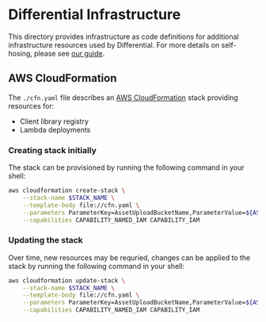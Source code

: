 # Differential Infrastructure

This directory provides infrastructure as code definitions for additional infrastructure resources used by Differential.
For more details on self-hosing, please see [our guide](https://docs.differential.dev/advanced/self-hosting).

## AWS CloudFormation

The `./cfn.yaml` file describes an [AWS CloudFormation](https://aws.amazon.com/cloudformation/) stack providing resources for:

- Client library registry
- Lambda deployments

### Creating stack initially

The stack can be provisioned by running the following command in your shell:

```sh
aws cloudformation create-stack \
    --stack-name $STACK_NAME \
    --template-body file://cfn.yaml \
    --parameters ParameterKey=AssetUploadBucketName,ParameterValue=${ASSET_BUCKET_NAME} \
    --capabilities CAPABILITY_NAMED_IAM CAPABILITY_IAM
```

### Updating the stack

Over time, new resources may be requried, changes can be applied to the stack by running the following command in your shell:

```sh
aws cloudformation update-stack \
    --stack-name $STACK_NAME \
    --template-body file://cfn.yaml \
    --parameters ParameterKey=AssetUploadBucketName,ParameterValue=${ASSET_BUCKET_NAME} \
    --capabilities CAPABILITY_NAMED_IAM CAPABILITY_IAM
```
